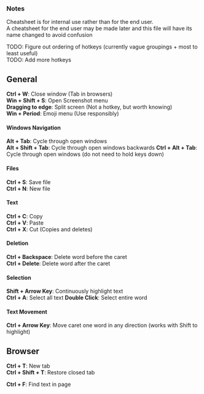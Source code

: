 ### Notes  
Cheatsheet is for internal use rather than for the end user.  
A cheatsheet for the end user may be made later and this file will have its name
changed to avoid confusion

TODO: Figure out ordering of hotkeys (currently vague groupings + most to least useful)  
TODO: Add more hotkeys

## General
**Ctrl + W**: Close window (Tab in browsers)  
**Win + Shift + S**: Open Screenshot menu  
**Dragging to edge**: Split screen (Not a hotkey, but worth knowing)  
**Win + Period**: Emoji menu (Use responsibly)

#### Windows Navigation
**Alt + Tab**: Cycle through open windows  
**Alt + Shift + Tab**: Cycle through open windows backwards
**Ctrl + Alt + Tab**: Cycle through open windows (do not need to hold 
keys down)

#### Files
**Ctrl + S**: Save file  
**Ctrl + N**: New file

#### Text
**Ctrl + C**: Copy  
**Ctrl + V**: Paste  
**Ctrl + X**: Cut (Copies and deletes)

#### Deletion
**Ctrl + Backspace**: Delete word before the caret  
**Ctrl + Delete**: Delete word after the caret  

#### Selection
**Shift + Arrow Key**: Continuously highlight text  
**Ctrl + A**: Select all text
**Double Click**: Select entire word

#### Text Movement
**Ctrl + Arrow Key**: Move caret one word in any direction (works with Shift to highlight)

## Browser
**Ctrl + T**: New tab  
**Ctrl + Shift + T**: Restore closed tab  

**Ctrl + F**: Find text in page

